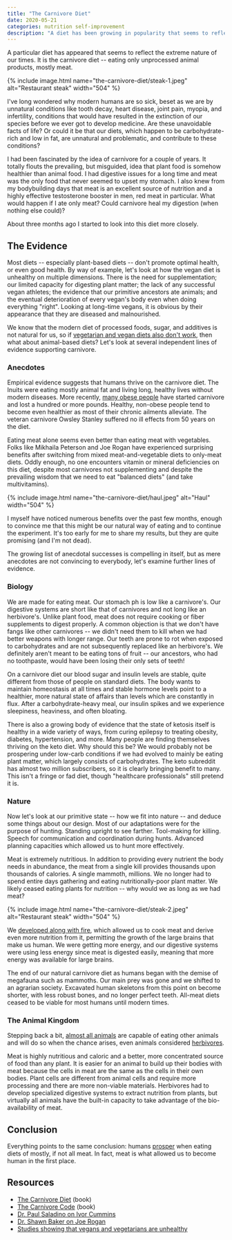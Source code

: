 ```yaml
---
title: "The Carnivore Diet"
date: 2020-05-21
categories: nutrition self-improvement
description: "A diet has been growing in popularity that seems to reflect the bizarre and extreme nature of our times. It is the carnivore diet -- eating only unprocessed animal products, mostly meat."
---
```


A particular diet has appeared that seems to reflect the extreme nature of our times. It is the carnivore diet -- eating only unprocessed animal products, mostly meat.

{% include image.html name="the-carnivore-diet/steak-1.jpeg" alt="Restaurant steak" width="504" %}

I've long wondered why modern humans are so sick, beset as we are by unnatural conditions like tooth decay, heart disease, joint pain, myopia, and infertility, conditions that would have resulted in the extinction of our species before we ever got to develop medicine. Are these unavoidable facts of life? Or could it be that our diets, which happen to be carbohydrate-rich and low in fat, are unnatural and problematic, and contribute to these conditions?

I had been fascinated by the idea of carnivore for a couple of years. It totally flouts the prevailing, but misguided, idea that plant food is somehow healthier than animal food. I had digestive issues for a long time and meat was the only food that never seemed to upset my stomach. I also knew from my bodybuilding days that meat is an excellent source of nutrition and a highly effective testosterone booster in men, red meat in particular. What would happen if I ate only meat? Could carnivore heal my digestion (when nothing else could)?

About three months ago I started to look into this diet more closely.

## The Evidence

Most diets -- especially plant-based diets -- don't promote optimal health, or even good health. By way of example, let's look at how the vegan diet is unhealthy on multiple dimensions. There is the need for supplementation; our limited capacity for digesting plant matter; the lack of any successful vegan athletes; the evidence that our primitive ancestors ate animals; and the eventual deterioration of every vegan's body even when doing everything "right". Looking at long-time vegans, it is obvious by their appearance that they are diseased and malnourished.

We know that the modern diet of processed foods, sugar, and additives is not natural for us, so if [vegetarian and vegan diets also don't work](https://chriskresser.com/why-you-should-think-twice-about-vegetarian-and-vegan-diets/), then what about animal-based diets? Let's look at several independent lines of evidence supporting carnivore.

### Anecdotes

Empirical evidence suggests that humans thrive on the carnivore diet. The Inuits were eating mostly animal fat and living long, healthy lives without modern diseases. More recently, [many obese people](https://meatrx.com/category/success-stories/) have started carnivore and lost a hundred or more pounds. Healthy, non-obese people tend to become even healthier as most of their chronic ailments alleviate. The veteran carnivore Owsley Stanley suffered no ill effects from 50 years on the diet.

Eating meat alone seems even better than eating meat with vegetables. Folks like Mikhaila Peterson and Joe Rogan have experienced surprising benefits after switching from mixed meat-and-vegetable diets to only-meat diets. Oddly enough, no one encounters vitamin or mineral deficiencies on this diet, despite most carnivores not supplementing and despite the prevailing wisdom that we need to eat "balanced diets" (and take multivitamins).

{% include image.html name="the-carnivore-diet/haul.jpeg" alt="Haul" width="504" %}

I myself have noticed numerous benefits over the past few months, enough to convince me that this might be our natural way of eating and to continue the experiment. It's too early for me to share my results, but they are quite promising (and I'm not dead).

The growing list of anecdotal successes is compelling in itself, but as mere anecdotes are not convincing to everybody, let's examine further lines of evidence.

### Biology

We are made for eating meat. Our stomach ph is low like a carnivore's. Our digestive systems are short like that of carnivores and not long like an herbivore's. Unlike plant food, meat does not require cooking or fiber supplements to digest properly. A common objection is that we don't have fangs like other carnivores -- we didn't need them to kill when we had better weapons with longer range. Our teeth are prone to rot when exposed to carbohydrates and are not subsequently replaced like an herbivore's. We definitely aren't meant to be eating tons of fruit -- our ancestors, who had no toothpaste, would have been losing their only sets of teeth!

On a carnivore diet our blood sugar and insulin levels are stable, quite different from those of people on standard diets. The body wants to maintain homeostasis at all times and stable hormone levels point to a healthier, more natural state of affairs than levels which are constantly in flux. After a carbohydrate-heavy meal, our insulin spikes and we experience sleepiness, heaviness, and often bloating.

There is also a growing body of evidence that the state of ketosis itself is healthy in a wide variety of ways, from curing epilepsy to treating obesity, diabetes, hypertension, and more. Many people are finding themselves thriving on the keto diet. Why should this be? We would probably not be prospering under low-carb conditions if we had evolved to mainly be eating plant matter, which largely consists of carbohydrates. The keto subreddit has almost two million subscribers, so it is clearly bringing benefit to many. This isn't a fringe or fad diet, though "healthcare professionals" still pretend it is.

### Nature

Now let's look at our primitive state -- how we fit into nature -- and deduce some things about our design. Most of our adaptations were for the purpose of hunting. Standing upright to see farther. Tool-making for killing. Speech for communication and coordination during hunts. Advanced planning capacities which allowed us to hunt more effectively.

Meat is extremely nutritious. In addition to providing every nutrient the body needs in abundance, the meat from a single kill provides thousands upon thousands of calories. A single mammoth, millions. We no longer had to spend entire days gathering and eating nutritionally-poor plant matter. We likely ceased eating plants for nutrition -- why would we as long as we had meat?

{% include image.html name="the-carnivore-diet/steak-2.jpeg" alt="Restaurant steak" width="504" %}

We [developed along with fire](https://www.amazon.com/dp/B06XCF54ZW/), which allowed us to cook meat and derive even more nutrition from it, permitting the growth of the large brains that make us human. We were getting more energy, and our digestive systems were using less energy since meat is digested easily, meaning that more energy was available for large brains.

The end of our natural carnivore diet as humans began with the demise of megafauna such as mammoths. Our main prey was gone and we shifted to an agrarian society. Excavated human skeletons from this point on become shorter, with less robust bones, and no longer perfect teeth. All-meat diets ceased to be viable for most humans until modern times.

### The Animal Kingdom

Stepping back a bit, [almost all animals](https://www.outdoorhub.com/stories/2013/09/09/the-meat-eating-habits-of-deer/) are capable of eating other animals and will do so when the chance arises, even animals considered [herbivores](https://www.indiatoday.in/news-analysis/story/goan-cows-not-the-first-to-love-meat-but-this-may-make-donald-trump-happy-1611900-2019-10-22).

Meat is highly nutritious and caloric and a better, more concentrated source of food than any plant. It is easier for an animal to build up their bodies with meat because the cells in meat are the same as the cells in their own bodies. Plant cells are different from animal cells and require more processing and there are more non-viable materials. Herbivores had to develop specialized digestive systems to extract nutrition from plants, but virtually all animals have the built-in capacity to take advantage of the bio-availability of meat.

## Conclusion

Everything points to the same conclusion: humans [prosper](https://www.youtube.com/watch?v=YRRj1baOYTQ) when eating diets of mostly, if not all meat. In fact, meat is what allowed us to become human in the first place.

## Resources

- [The Carnivore Diet](https://www.amazon.com/dp/B07ZXKSP64/) (book)
- [The Carnivore Code](https://www.amazon.com/Carnivore-Code-Unlocking-Returning-Ancestral-ebook/dp/B084FKQYGQ) (book)
- [Dr. Paul Saladino on Ivor Cummins](https://www.youtube.com/watch?v=MqofVmSlj1A)
- [Dr. Shawn Baker on Joe Rogan](https://www.youtube.com/watch?v=Yj_Bc9hdHa0)
- [Studies showing that vegans and vegetarians are unhealthy](https://pastebin.com/mfrhgayb)
